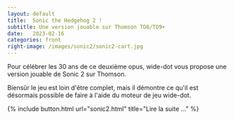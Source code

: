 ```yaml
---
layout: default
title:  Sonic the Hedgehog 2 !
subtitle: Une version jouable sur Thomson TO8/TO9+
date:   2023-02-16
categories: front
right-image: /images/sonic2/sonic2-cart.jpg
---
```




Pour célébrer les 30 ans de ce deuxième opus, wide-dot vous propose une version jouable de Sonic 2 sur Thomson. 

Biensûr le jeu est loin d'être complet, mais il démontre ce qu'il est désormais possible de faire à l'aide du moteur de jeu wide-dot.

{% include button.html url="sonic2.html" title="Lire la suite ..." %}